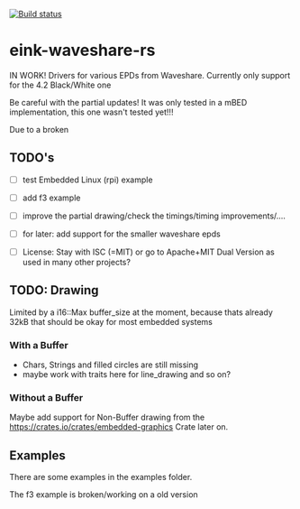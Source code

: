 [![Build status](https://travis-ci.org/caemor/eink-waveshare-rs.svg?branch=master)](https://travis-ci.com/Caemor/eink-waveshare-rs)

# eink-waveshare-rs
IN WORK! Drivers for various EPDs from Waveshare. Currently only support for the 4.2 Black/White one

Be careful with the partial updates!
It was only tested in a mBED implementation, this one wasn't tested yet!!!

Due to a broken 

## TODO's


- [ ] test Embedded Linux (rpi) example
- [ ] add f3 example
- [ ] improve the partial drawing/check the timings/timing improvements/....
- [ ] for later: add support for the smaller waveshare epds
- [ ] License: Stay with ISC (=MIT) or go to Apache+MIT Dual Version as used in many other projects?


## TODO: Drawing

Limited by a i16::Max buffer_size at the moment, because thats already 32kB that should be okay for most embedded systems

### With a Buffer

- Chars, Strings and filled circles are still missing
- maybe work with traits here for line_drawing and so on?

### Without a Buffer

Maybe add support for Non-Buffer drawing from the https://crates.io/crates/embedded-graphics Crate later on.


## Examples

There are some examples in the examples folder.

The f3 example is broken/working on a old version

